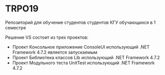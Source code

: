 # TRPO19
Репозиторий для обучение студентов студентов КГУ обучающихся в 1 семестре

Решение VS состоит из трех проектов:
- Проект Консольное приложение ConsoleUI использующий .NET Framework 4.7.2 является запускаемым
- Проект Библиотека классов Lib использующий .NET Framework 4.7.2
- Проект Модульного теста UnitTest использующий .NET Framework 4.7.2

